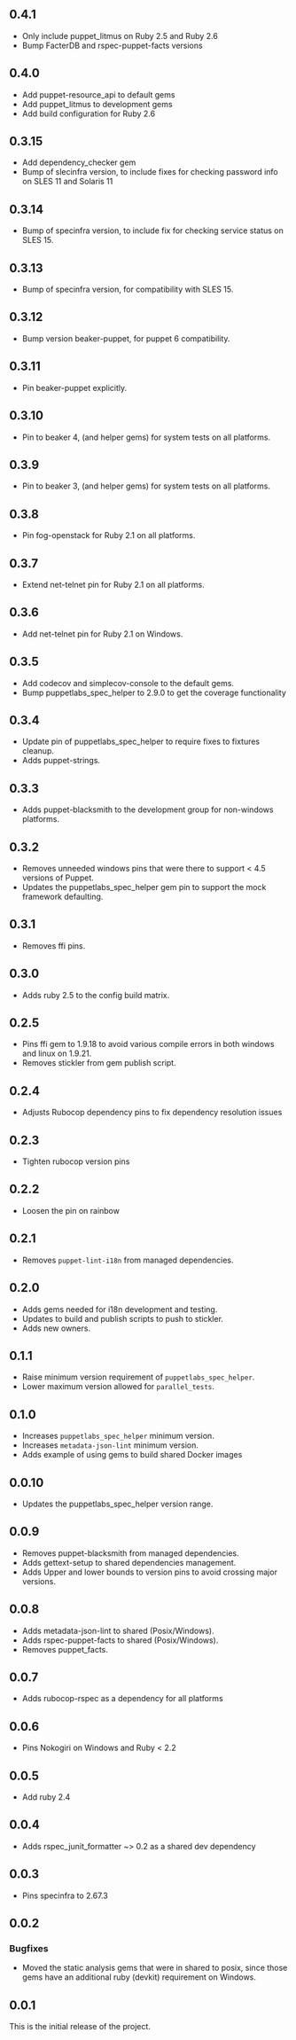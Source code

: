 ## 0.4.1

- Only include puppet\_litmus on Ruby 2.5 and Ruby 2.6
- Bump FacterDB and rspec-puppet-facts versions

## 0.4.0

- Add puppet-resource_api to default gems
- Add puppet_litmus to development gems
- Add build configuration for Ruby 2.6

## 0.3.15

- Add dependency_checker gem
- Bump of slecinfra version, to include fixes for checking password info on SLES 11 and Solaris 11

## 0.3.14

- Bump of specinfra version, to include fix for checking service status on SLES 15.

## 0.3.13

- Bump of specinfra version, for compatibility with SLES 15.

## 0.3.12

- Bump version beaker-puppet, for puppet 6 compatibility.

## 0.3.11

- Pin beaker-puppet explicitly.

## 0.3.10

- Pin to beaker 4, (and helper gems) for system tests on all platforms.

## 0.3.9

- Pin to beaker 3, (and helper gems) for system tests on all platforms.

## 0.3.8

- Pin fog-openstack for Ruby 2.1 on all platforms.

## 0.3.7

- Extend net-telnet pin for Ruby 2.1 on all platforms.

## 0.3.6

- Add net-telnet pin for Ruby 2.1 on Windows.

## 0.3.5

- Add codecov and simplecov-console to the default gems.
- Bump puppetlabs_spec_helper to 2.9.0 to get the coverage functionality

## 0.3.4

- Update pin of puppetlabs\_spec\_helper to require fixes to fixtures cleanup.
- Adds puppet-strings.

## 0.3.3

- Adds puppet-blacksmith to the development group for non-windows platforms.

## 0.3.2

- Removes unneeded windows pins that were there to support < 4.5 versions of Puppet.
- Updates the puppetlabs\_spec\_helper gem pin to support the mock framework defaulting.

## 0.3.1

- Removes ffi pins.

## 0.3.0

- Adds ruby 2.5 to the config build matrix.

## 0.2.5

- Pins ffi gem to 1.9.18 to avoid various compile errors in both windows and linux on 1.9.21.
- Removes stickler from gem publish script.

## 0.2.4

- Adjusts Rubocop dependency pins to fix dependency resolution issues

## 0.2.3

- Tighten rubocop version pins

## 0.2.2

- Loosen the pin on rainbow

## 0.2.1

- Removes `puppet-lint-i18n` from managed dependencies.

## 0.2.0

- Adds gems needed for i18n development and testing.
- Updates to build and publish scripts to push to stickler.
- Adds new owners.

## 0.1.1

- Raise minimum version requirement of `puppetlabs_spec_helper`.
- Lower maximum version allowed for `parallel_tests`.

## 0.1.0

- Increases `puppetlabs_spec_helper` minimum version.
- Increases `metadata-json-lint` minimum version.
- Adds example of using gems to build shared Docker images

## 0.0.10

- Updates the puppetlabs\_spec\_helper version range.

## 0.0.9

- Removes puppet-blacksmith from managed dependencies.
- Adds gettext-setup to shared dependencies management.
- Adds Upper and lower bounds to version pins to avoid crossing major versions.

## 0.0.8

- Adds metadata-json-lint to shared (Posix/Windows).
- Adds rspec-puppet-facts to shared (Posix/Windows).
- Removes puppet\_facts.

## 0.0.7

- Adds rubocop-rspec as a dependency for all platforms

## 0.0.6

- Pins Nokogiri on Windows and Ruby < 2.2

## 0.0.5

- Add ruby 2.4

## 0.0.4

- Adds rspec\_junit\_formatter ~> 0.2 as a shared dev dependency

## 0.0.3

- Pins specinfra to 2.67.3

## 0.0.2

### Bugfixes

- Moved the static analysis gems that were in shared to posix, since those gems have an additional ruby (devkit) requirement on Windows.

## 0.0.1

This is the initial release of the project.
